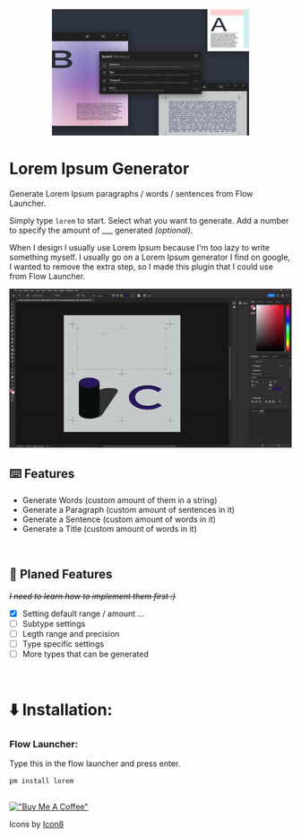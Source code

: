<p align="center" style="width: 70%; margin: 0 auto;"><img src="./.github/NewBannerV1.jpg" alt="screenshot"></p>


# Lorem Ipsum Generator

Generate Lorem Ipsum paragraphs / words / sentences from Flow Launcher.

Simply type `lorem` to start. Select what you want to generate. Add a number to specify the amount of ___ generated *(optional)*.

When I design I usually use Lorem Ipsum because I'm too lazy to write something myself. I usually go on a Lorem Ipsum generator I find on google, I wanted to remove the extra step, so I made this plugin that I could use from Flow Launcher. 

<p align="center"><img src="./.github/screenshot.gif" alt="screenshot"></p>

## ⌨️ Features

* Generate Words (custom amount of them in a string)
* Generate a Paragraph (custom amount of sentences in it)
* Generate a Sentence (custom amount of words in it)
* Generate a Title (custom amount of words in it)

<br>

## 📅 Planed Features
~~*I need to learn how to implement them first :)*~~

- [x] Setting default range / amount ...
- [ ] Subtype settings
- [ ] Legth range and precision
- [ ] Type specific settings
- [ ] More types that can be generated

<br>

# ⬇️ Installation:

### Flow Launcher:
Type this in the flow launcher and press enter.
```
pm install lorem
```

##
[!["Buy Me A Coffee"](https://global.discourse-cdn.com/mcneel/uploads/default/original/4X/d/a/1/da14b0fbdaa177932b34765e3a0d1a2bdf450b45.svg)](https://ko-fi.com/tomkliner)

Icons by [Icon8](https://icons8.com/)
